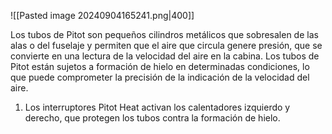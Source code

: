 ![[Pasted image 20240904165241.png|400]]

Los tubos de Pitot son pequeños cilindros metálicos que sobresalen de las alas o del fuselaje y permiten que el aire que circula genere presión, que se convierte en una lectura de la velocidad del aire en la cabina.
Los tubos de Pitot están sujetos a formación de hielo en determinadas condiciones, lo que puede comprometer la precisión de la indicación de la velocidad del aire.

1. Los interruptores Pitot Heat activan los calentadores izquierdo y derecho, que protegen los tubos contra la formación de hielo.